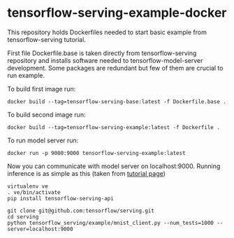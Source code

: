 # tensorflow-serving-example-docker
This repository holds Dockerfiles needed to start basic example from tensorflow-serving tutorial.

First file Dockerfile.base is taken directly from tensorflow-serving repository and installs software needed to tensorflow-model-server development. Some packages are redundant but few of them are crucial to run example.

To build first image run:

    docker build --tag=tensorflow-serving-base:latest -f Dockerfile.base .

To build second image run:

    docker build --tag=tensorflow-serving-example:latest -f Dockerfile .

To run model server run:

    docker run -p 9000:9000 tensorflow-serving-example:latest

Now you can communicate with model server on localhost:9000.
Running inference is as simple as this (taken from [tutorial page](https://www.tensorflow.org/serving/serving_basic))

    virtualenv ve
    . ve/bin/activate
    pip install tensorflow-serving-api
    
    git clone git@github.com:tensorflow/serving.git
    cd serving
    python tensorflow_serving/example/mnist_client.py --num_tests=1000 --server=localhost:9000
